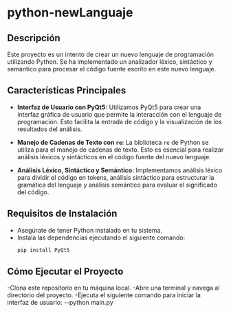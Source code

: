 # python-newLanguaje

## Descripción
Este proyecto es un intento de crear un nuevo lenguaje de programación utilizando Python. Se ha implementado un analizador léxico, sintáctico y semántico para procesar el código fuente escrito en este nuevo lenguaje.

## Características Principales
- **Interfaz de Usuario con PyQt5:** Utilizamos PyQt5 para crear una interfaz gráfica de usuario que permite la interacción con el lenguaje de programación. Esto facilita la entrada de código y la visualización de los resultados del análisis.

- **Manejo de Cadenas de Texto con `re`:** La biblioteca `re` de Python se utiliza para el manejo de cadenas de texto. Esto es esencial para realizar análisis léxicos y sintácticos en el código fuente del nuevo lenguaje.

- **Análisis Léxico, Sintáctico y Semántico:** Implementamos análisis léxico para dividir el código en tokens, análisis sintáctico para estructurar la gramática del lenguaje y análisis semántico para evaluar el significado del código.

## Requisitos de Instalación
- Asegúrate de tener Python instalado en tu sistema.
- Instala las dependencias ejecutando el siguiente comando:
  ```bash
  pip install PyQt5
 ## Cómo Ejecutar el Proyecto
-Clona este repositorio en tu máquina local.
-Abre una terminal y navega al directorio del proyecto.
-Ejecuta el siguiente comando para iniciar la interfaz de usuario:
  --python main.py

